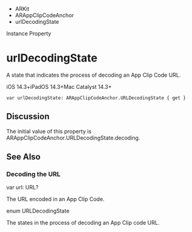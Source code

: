 

- ARKit
- ARAppClipCodeAnchor
-  urlDecodingState 

Instance Property

# urlDecodingState

A state that indicates the process of decoding an App Clip Code URL.

iOS 14.3+iPadOS 14.3+Mac Catalyst 14.3+

``` source
var urlDecodingState: ARAppClipCodeAnchor.URLDecodingState { get }
```

## Discussion

The initial value of this property is ARAppClipCodeAnchor.URLDecodingState.decoding.

## See Also

### Decoding the URL

var url: URL?

The URL encoded in an App Clip Code.

enum URLDecodingState

The states in the process of decoding an App Clip code URL.

